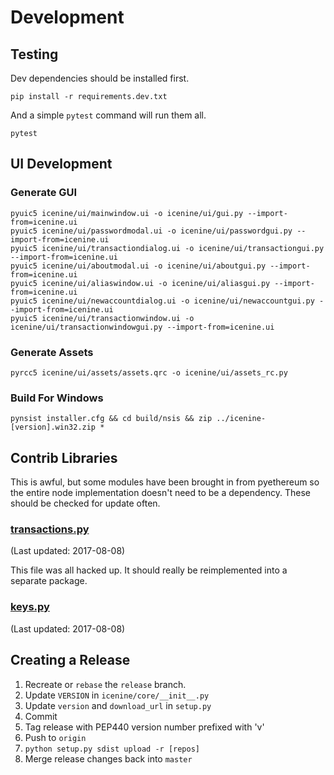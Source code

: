 # Development

## Testing

Dev dependencies should be installed first.

    pip install -r requirements.dev.txt

And a simple `pytest` command will run them all.

    pytest

## UI Development

### Generate GUI

    pyuic5 icenine/ui/mainwindow.ui -o icenine/ui/gui.py --import-from=icenine.ui
    pyuic5 icenine/ui/passwordmodal.ui -o icenine/ui/passwordgui.py --import-from=icenine.ui
    pyuic5 icenine/ui/transactiondialog.ui -o icenine/ui/transactiongui.py --import-from=icenine.ui
    pyuic5 icenine/ui/aboutmodal.ui -o icenine/ui/aboutgui.py --import-from=icenine.ui
    pyuic5 icenine/ui/aliaswindow.ui -o icenine/ui/aliasgui.py --import-from=icenine.ui
    pyuic5 icenine/ui/newaccountdialog.ui -o icenine/ui/newaccountgui.py --import-from=icenine.ui
    pyuic5 icenine/ui/transactionwindow.ui -o icenine/ui/transactionwindowgui.py --import-from=icenine.ui

### Generate Assets

    pyrcc5 icenine/ui/assets/assets.qrc -o icenine/ui/assets_rc.py

### Build For Windows

    pynsist installer.cfg && cd build/nsis && zip ../icenine-[version].win32.zip *

## Contrib Libraries

This is awful, but some modules have been brought in from pyethereum so the 
entire node implementation doesn't need to be a dependency.  These should be 
checked for update often.

### [transactions.py](https://github.com/ethereum/pyethereum/blob/develop/ethereum/transactions.py) 
(Last updated: 2017-08-08)

This file was all hacked up.  It should really be reimplemented into a separate 
package.

### [keys.py](https://github.com/ethereum/pyethereum/blob/develop/ethereum/tools/keys.py) 
(Last updated: 2017-08-08)

## Creating a Release

1) Recreate or `rebase` the `release` branch.
2) Update `VERSION` in `icenine/core/__init__.py`
3) Update `version` and `download_url` in `setup.py`
4) Commit
5) Tag release with PEP440 version number prefixed with 'v'
6) Push to `origin`
7) `python setup.py sdist upload -r [repos]`
8) Merge release changes back into `master`